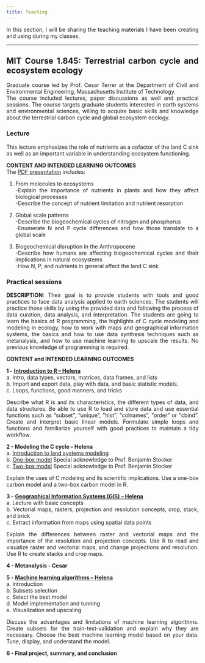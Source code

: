 ```yaml
---
title: Teaching
---
```

<style>body {text-align: justify}</style>

In this section, I will be sharing the teaching materials I have been creating and using during my classes.

---

## MIT Course 1.845: Terrestrial carbon cycle and ecosystem ecology<br/>

Graduate course led by Prof. Cesar Terrer at the Department of Civil and Environmental Engineering, Massachusetts Institute of Technology.<br/>
The course included lectures, paper discussions as well and practical sessions. The course targets graduate students interested in earth systems and environmental sciences, willing to acquire basic skills and knowledge about the terrestrial carbon cycle and global ecosystem ecology.

### Lecture

This lecture emphasizes the role of nutrients as a cofactor of the land C sink as well as an important variable in understanding ecosystem functioning.

**CONTENT AND INTENDED LEARNING OUTCOMES**<br/>
The [PDF presentation](https://github.com/helenavallicrosa/teaching/blob/main/Lecture_Nutrients.pdf) includes:<br/>
1. From molecules to ecosystems<br/>
   -Explain the importance of nutrients in plants and how they affect biological processes<br/>
   -Describe the concept of nutrient limitation and nutrient resorption<br/>

2. Global scale patterns<br/>
   -Describe the biogeochemical cycles of nitrogen and phosphorus<br/>
   -Enumerate N and P cycle differences and how those translate to a global scale<br/>
   
3. Biogeochemical disruption in the Anthropocene<br/>
   -Describe how humans are affecting biogeochemical cycles and their implications in natural ecosystems<br/>
   -How N, P, and nutrients in general affect the land C sink<br/>

### Practical sessions

**DESCRIPTION:** Their goal is to provide students with tools and good practices to face data analysis applied to earth sciences. The students will practice those skills by using the provided data and following the process of data curation, data analysis, and interpretation. The students are going to learn the basics of R programming, the highlights of C cycle modeling and modeling in ecology, how to work with maps and geographical information systems, the basics and how to use data synthesis techniques such as metanalysis, and how to use machine learning to upscale the results. No previous knowledge of programming is required.

**CONTENT and INTENDED LEARNING OUTCOMES**

**1 -**	[**Introduction to R – Helena**](https://github.com/helenavallicrosa/teaching/blob/main/1.%20Intro%20to%20R.R)<br/>
       a.	Intro, data types, vectors, matrices, data frames, and lists<br/>
       b.	Import and export data, play with data, and basic statistic models.<br/>
       c.	Loops, functions, good manners, and tricks<br/>
    
Describe what R is and its characteristics, the different types of data, and data structures.
Be able to use R to load and store data and use essential functions such as “subset”, “unique”, "hist”, "colnames”, "order” or "cbind”.
Create and interpret basic linear models.
Formulate simple loops and functions and familiarize yourself with good practices to maintain a tidy workflow.

**2 -	Modeling the C cycle – Helena** <br/>
       a.	[Introduction to land systems modeling](https://github.com/helenavallicrosa/teaching/blob/main/Lecture%20-%20GIS.pdf)<br/>
       b.	[One-box model](https://github.com/helenavallicrosa/teaching/blob/main/2.%20Cmodel_Beta.R) Special acknowledge to Prof. Benjamin Stocker<br/>
       c.	[Two-box model](https://github.com/helenavallicrosa/teaching/blob/main/2.1%202-boxes_Beta.R) Special acknowledge to Prof. Benjamin Stocker<br/>
    
Explain the uses of C modeling and its scientific implications.
Use a one-box carbon model and a two-box carbon model in R.
   
**3 -** [**Geographical Information Systems (GIS) – Helena**](https://github.com/helenavallicrosa/teaching/blob/main/3.%20GIS%20script_Beta.R) <br/>
       a.	Lecture with basic concepts<br/>
       b.	Vectorial maps, rasters, projection and resolution concepts, crop, stack, and brick <br/>
       c.	Extract information from maps using spatial data points<br/>
    
Explain the differences between raster and vectorial maps and the importance of the resolution and projection concepts.
Use R to read and visualize raster and vectorial maps, and change projections and resolution.
Use R to create stacks and crop maps.

**4 -	Metanalysis - Cesar** <br/>

**5 -**	[**Machine learning algorithms – Helena**](https://github.com/helenavallicrosa/teaching/blob/main/4.%20ML%20and%20upscaling_Beta.R) <br/>
       a.	Introduction<br/>
       b.	Subsets selection<br/>
       c.	Select the best model<br/>
       d.	Model implementation and tunning<br/>
       e.	Visualization and upscaling<br/>
    
Discuss the advantages and limitations of machine learning algorithms.
Create subsets for the train-test-validation and explain why they are necessary.
Choose the best machine learning model based on your data.
Tune, display, and understand the model.

**6 -	Final project, summary, and conclusion**





